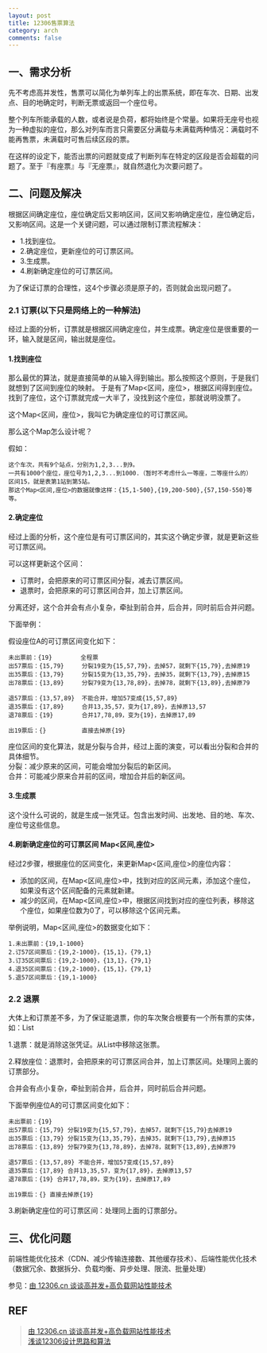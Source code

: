 ```yaml
---
layout: post
title: 12306售票算法
category: arch
comments: false
---
```


## 一、需求分析

先不考虑高并发性，售票可以简化为单列车上的出票系统，即在车次、日期、出发点、目的地确定时，判断无票或返回一个座位号。

整个列车所能承载的人数，或者说是负荷，都将始终是个常量。如果将无座号也视为一种虚拟的座位，那么对列车而言只需要区分满载与未满载两种情况：满载时不能再售票，未满载时可售后续区段的票。

在这样的设定下，能否出票的问题就变成了判断列车在特定的区段是否会超载的问题了。至于『有座票』与『无座票』，就自然退化为次要问题了。

## 二、问题及解决

根据区间确定座位，座位确定后又影响区间，区间又影响确定座位，座位确定后，又影响区间。这是一个关键问题，可以通过限制订票流程解决：

- 1.找到座位。
- 2.确定座位，更新座位的可订票区间。
- 3.生成票。
- 4.刷新确定座位的可订票区间。

为了保证订票的合理性，这4个步骤必须是原子的，否则就会出现问题了。

### 2.1 订票(以下只是网络上的一种解法)
经过上面的分析，订票就是根据区间确定座位，并生成票。确定座位是很重要的一环，输入就是区间，输出就是座位。

#### 1.找到座位
那么最优的算法，就是直接简单的从输入得到输出。那么按照这个原则，于是我们就想到了区间到座位的映射。
于是有了Map<区间，座位>，根据区间得到座位。找到了座位，这个订票就完成一大半了，没找到这个座位，那就说明没票了。

这个Map<区间，座位>，我叫它为确定座位的可订票区间。

那么这个Map怎么设计呢？

假如：

    这个车次，共有9个站点，分别为1,2,3...到9。   
    一共有1000个座位，座位号为1,2,3...到1000.（暂时不考虑什么一等座，二等座什么的）  
    区间15，就是表第1站到第5站。  
    那这个Map<区间,座位>的数据就像这样：{15,1-500},{19,200-500},{57,150-550}等等。

#### 2.确定座位
经过上面的分析，这个座位是有可订票区间的，其实这个确定步骤，就是更新这些可订票区间。

可以这样更新这个区间：

- 订票时，会把原来的可订票区间分裂，减去订票区间。
- 退票时，会把原来的可订票区间合并，加上订票区间。

分离还好，这个合并会有点小复杂，牵扯到前合并，后合并，同时前后合并问题。

下面举例：

假设座位A的可订票区间变化如下：

    未出票前：{19}        全程票
    出57票后：{15,79}     分裂19变为{15,57,79}，去掉57，就剩下{15,79},去掉原19
    出35票后：{13,79}     分裂15变为{13,35,79}，去掉35，就剩下{13,79},去掉原15
    出78票后：{13,89}     分裂79变为{13,78,89}，去掉78，就剩下{13,89},去掉原79

    退57票后：{13,57,89}  不能合并，增加57变成{15,57,89}
    退35票后：{17,89}     合并13,35,57，变为{17,89}，去掉原13,57
    退78票后：{19}        合并17,78,89，变为{19}，去掉原17,89

    出19票后：{}          直接去掉原{19}

座位区间的变化算法，就是分裂与合并，经过上面的演变，可以看出分裂和合并的具体细节。  
分裂：减少原来的区间，可能会增加分裂后的新区间。  
合并：可能减少原来合并前的区间，增加合并后的新区间。

#### 3.生成票
这个没什么可说的，就是生成一张凭证。包含出发时间、出发地、目的地、车次、座位号这些信息。

#### 4.刷新确定座位的可订票区间 Map<区间,座位>

经过2步骤，根据座位的区间变化，来更新Map<区间,座位>的座位内容：
- 添加的区间，在Map<区间,座位>中，找到对应的区间元素，添加这个座位，如果没有这个区间配备的元素就新建。
- 减少的区间，在Map<区间,座位>中，根据区间找到对应的座位列表，移除这个座位，如果座位数为0了，可以移除这个区间元素。

举例说明，Map<区间,座位>的数据变化如下：

    1.未出票前：{19,1-1000}
    2.订57区间票后：{19,2-1000}，{15,1}，{79,1}
    3.订35区间票后：{19,2-1000}，{13,1}，{79,1}
    4.退35区间票后：{19,2-1000}，{15,1}，{79,1}
    5.退57区间票后：{19,1-1000}

### 2.2 退票

大体上和订票差不多，为了保证能退票，你的车次聚合根要有一个所有票的实体，如：List<Ticket>

1.退票：就是消除这张凭证。从List<Ticket>中移除这张票。

2.释放座位：退票时，会把原来的可订票区间合并，加上订票区间。处理同上面的订票部分。

合并会有点小复杂，牵扯到前合并，后合并，同时前后合并问题。

下面举例座位A的可订票区间变化如下：

    未出票前：{19}
    出57票后：{15,79} 分裂19变为{15,57,79}，去掉57，就剩下{15,79}去掉原19
    出35票后：{13,79} 分裂15变为{13,35,79}，去掉35，就剩下{13,79},去掉原15
    出78票后：{13,89} 分裂79变为{13,78,89}，去掉78，就剩下{13,89},去掉原79

    退57票后：{13,57,89} 不能合并，增加57变成{15,57,89}
    退35票后：{17,89} 合并13,35,57，变为{17,89}，去掉原13,57
    退78票后：{19} 合并17,78,89，变为{19}，去掉原17,89

    出19票后：{} 直接去掉原{19}

3.刷新确定座位的可订票区间：处理同上面的订票部分。


## 三、优化问题

前端性能优化技术（CDN、减少传输连接数、其他缓存技术）、后端性能优化技术（数据冗余、数据拆分、负载均衡、异步处理、限流、批量处理）

参见：[由 12306.cn 谈谈高并发+高负载网站性能技术](https://www.cnblogs.com/happyday56/p/3854400.html)  


## REF
>[由 12306.cn 谈谈高并发+高负载网站性能技术](https://www.cnblogs.com/happyday56/p/3854400.html)  
>[浅谈12306设计思路和算法](http://www.cnblogs.com/angkevin/p/5222731.html)